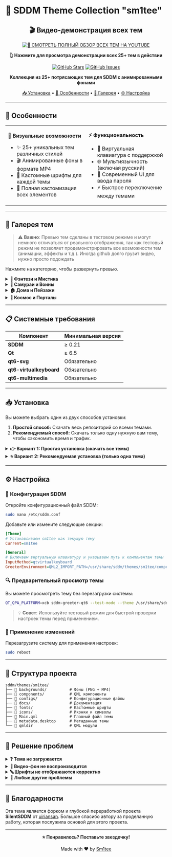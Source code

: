# 🎨 SDDM Theme Collection "sm1tee"

<div align="center">

## 🎬 Видео-демонстрация всех тем
[![🎥 СМОТРЕТЬ ПОЛНЫЙ ОБЗОР ВСЕХ ТЕМ НА YOUTUBE](https://img.youtube.com/vi/fQhZ7fL-WQc/hqdefault.jpg?1)](https://youtu.be/fQhZ7fL-WQc)

**👆 Нажмите для просмотра демонстрации всех 25+ тем в действии**

[![GitHub Stars](https://img.shields.io/github/stars/Sm1tee/sddm-theme?style=for-the-badge&logo=github&color=gold)](https://github.com/Sm1tee/sddm-theme/stargazers)
[![GitHub Issues](https://img.shields.io/github/issues/Sm1tee/sddm-theme?style=for-the-badge&logo=github&color=red)](https://github.com/Sm1tee/sddm-theme/issues)


**Коллекция из 25+ потрясающих тем для SDDM с анимированными фонами**

[📥 Установка](#-установка) • [🎯 Особенности](#-особенности) • [🎨 Галерея](#-галерея-тем) • [⚙️ Настройка](#️-настройка)

</div>

---

## 🎯 Особенности

<table>
<tr>
<td width="50%">

**🎨 Визуальные возможности**
- ✨ 25+ уникальных тем различных стилей
- 🎬 Анимированные фоны в формате MP4
- 🎨 Кастомные шрифты для каждой темы
- 🔧 Полная кастомизация всех элементов

</td>
<td width="50%">

**⚡ Функциональность**
- 📱 Виртуальная клавиатура с поддержкой
- 🌐 Мультиязычность (включая русский)
- 🔐 Современный UI для ввода пароля
- ⚡ Быстрое переключение между темами

</td>
</tr>
</table>

---

## 🎨 Галерея тем

> ⚠️ **Важно**: Превью тем сделаны в тестовом режиме и могут немного отличаться от реального отображения, так как тестовый режим не позволяет продемонстрировать все возможности тем (анимации, эффекты и т.д.). Иногда github долго грузит видео, нужно просто подождать

Нажмите на категорию, чтобы развернуть превью.

<details>
<summary><strong>👹 Фэнтези и Мистика</strong></summary>

https://github.com/user-attachments/assets/384bfa7d-f1ec-4f60-a897-511669d8679c

https://github.com/user-attachments/assets/1b17916c-1a90-4f4c-b868-863fbbb8de70

https://github.com/user-attachments/assets/21628957-90e1-4136-9e61-8861c6424fee

https://github.com/user-attachments/assets/91ec7ca3-baad-4fca-828d-b2d32a8f253f

https://github.com/user-attachments/assets/ead28860-b7cd-422a-83ca-96ab4d98773e

https://github.com/user-attachments/assets/0df28a63-bf20-42b6-bee3-128567862dab

https://github.com/user-attachments/assets/4effd896-9b76-49ff-97b3-cc0576840ad6


</details>

<details>
<summary><strong>🏯 Самураи и Воины</strong></summary>

https://github.com/user-attachments/assets/d485b2d1-37b3-4e40-b4af-c2a3f1bca4fa

https://github.com/user-attachments/assets/65ebe9aa-77f0-4e10-94d4-981b6464c437

https://github.com/user-attachments/assets/c1146770-13fa-40fb-a092-4334ff9dbb1b

https://github.com/user-attachments/assets/956994f3-fcf9-41a9-b025-16d2d75ca35a

https://github.com/user-attachments/assets/3f4f615f-9c79-4c46-b06d-b38a25e859aa

https://github.com/user-attachments/assets/7d63be93-2fe9-4d48-b720-2f3538143f23

</details>

<details>
<summary><strong>🏠 Дома и Пейзажи</strong></summary>



https://github.com/user-attachments/assets/fb803c22-50cb-45d1-a144-d3df8233310e

https://github.com/user-attachments/assets/7444a19f-2be3-480f-8096-5aa3134fea0a

https://github.com/user-attachments/assets/9e54422f-a6ad-4ff7-a0ea-4f52f56039cc

https://github.com/user-attachments/assets/bf56b52a-c41c-4f78-b8da-da1ed2f8e3b9

https://github.com/user-attachments/assets/c16ee009-cd56-44c6-af8c-751f1afe81cd

https://github.com/user-attachments/assets/036092c8-2297-48d0-9440-10f289da746f

https://github.com/user-attachments/assets/c954cbfd-0fb5-4363-a22c-d8c0a743e275

https://github.com/user-attachments/assets/ff328d6c-f958-465c-b2f2-1cee0ae71643


</details>

<details>
<summary><strong>🌌 Космос и Порталы</strong></summary>


https://github.com/user-attachments/assets/b633c1b4-478d-4318-9eb1-f6c01502074f

https://github.com/user-attachments/assets/36e83a35-50c0-4168-b54e-2fa680a7847e

https://github.com/user-attachments/assets/b5346394-a891-4719-b8dd-c551ad70d295

https://github.com/user-attachments/assets/7298fc6d-3156-4875-bcb2-b7c98ffd4d39

https://github.com/user-attachments/assets/12f9cff2-40af-487b-b39a-d1c93a24fbfd



</details>

---

## 📋 Системные требования

| Компонент | Минимальная версия |
|-----------|-------------------|
| **SDDM** | ≥ 0.21 |
| **Qt** | ≥ 6.5 |
| **qt6-svg** | Обязательно |
| **qt6-virtualkeyboard** | Обязательно |
| **qt6-multimedia** | Обязательно |

---

## 📥 Установка

Вы можете выбрать один из двух способов установки:

1.  **Простой способ:** Скачать весь репозиторий со всеми темами.
2.  **Рекомендуемый способ:** Скачать только одну нужную вам тему, чтобы сэкономить время и трафик.

<details>
<summary><strong>👉 Вариант 1: Простая установка (скачать все темы)</strong></summary>


### Шаг 1: Установка зависимостей

Выберите команду для вашего дистрибутива:

<details>
<summary><strong>🐧 Arch Linux</strong></summary>

```bash
sudo pacman -S --needed sddm qt6-svg qt6-virtualkeyboard qt6-multimedia-ffmpeg
```
</details>

<details>
<summary><strong>🔵 Fedora</strong></summary>

```bash
sudo dnf install sddm qt6-qtsvg qt6-qtvirtualkeyboard qt6-qtmultimedia
```
</details>

<details>
<summary><strong>🦎 OpenSUSE</strong></summary>

```bash
sudo zypper install sddm-qt6 libQt6Svg6 qt6-virtualkeyboard qt6-virtualkeyboard-imports qt6-multimedia qt6-multimedia-imports
```
</details>

<details>
<summary><strong>🟠 Ubuntu / Debian</strong></summary>

```bash
sudo apt update
```
```bash
sudo apt install sddm qt6-svg-dev qt6-virtualkeyboard-dev qt6-multimedia-dev
```
</details>

<details>
<summary><strong>🌊 Void Linux</strong></summary>

```bash
sudo xbps-install sddm qt6-svg qt6-virtualkeyboard qt6-multimedia
```
</details>

### Шаг 2: Загрузка тем

```bash
git clone https://github.com/Sm1tee/sddm-theme.git
```

### Шаг 3: Копирование файлов темы и шрифтов


Переходим в скачанную папку

```bash
cd sddm-theme
```

Копируем папку с темами

```bash
sudo cp -r themes/sm1tee /usr/share/sddm/themes/
```

Копируем шрифты

```bash
sudo cp -r themes/sm1tee/fonts/* /usr/share/fonts/
```

```bash
sudo fc-cache -fv
```

### Шаг 4: 🎨 Выбор конкретного дизайна

Для смены темы отредактируйте файл метаданных:

```bash
sudo nano /usr/share/sddm/themes/sm1tee/metadata.desktop
```

Все доступные варианты тем закомментированы в конце файла.

![swappy-20250701_220231](https://github.com/user-attachments/assets/da488673-dba6-4c11-aee7-88a1eb78f696)


> После этого переходите к разделу [**⚙️ Настройка**](#️-настройка).

</details>

<details>
<summary><strong>⭐ Вариант 2: Рекомендуемая установка (только одна тема)</strong></summary>

<br>
Этот репозиторий содержит много больших видео-файлов. Чтобы не скачивать их все, вы можете загрузить только ту тему, которая вам нужна.

### Шаг 1: Установка зависимостей

Выберите команду для вашего дистрибутива:

<details>
<summary><strong>🐧 Arch Linux</strong></summary>

```bash
sudo pacman -S --needed sddm qt6-svg qt6-virtualkeyboard qt6-multimedia-ffmpeg
```
</details>

<details>
<summary><strong>🔵 Fedora</strong></summary>

```bash
sudo dnf install sddm qt6-qtsvg qt6-qtvirtualkeyboard qt6-qtmultimedia
```
</details>

<details>
<summary><strong>🦎 OpenSUSE</strong></summary>

```bash
sudo zypper install sddm-qt6 libQt6Svg6 qt6-virtualkeyboard qt6-virtualkeyboard-imports qt6-multimedia qt6-multimedia-imports
```
</details>

<details>
<summary><strong>🟠 Ubuntu / Debian</strong></summary>

```bash
sudo apt update
```
```bash
sudo apt install sddm qt6-svg-dev qt6-virtualkeyboard-dev qt6-multimedia-dev
```
</details>

<details>
<summary><strong>🌊 Void Linux</strong></summary>

```bash
sudo xbps-install sddm qt6-svg qt6-virtualkeyboard qt6-multimedia
```
</details>

### Шаг 2: Клонирование структуры репозитория

Эта команда создаст папку `sddm-theme`, но еще **не будет скачивать содержимое файлов**. Это сэкономит трафик.

```bash
git clone --filter=blob:none --sparse https://github.com/Sm1tee/sddm-theme.git
cd sddm-theme
```

### Шаг 3: Выбор и загрузка вашей темы

Теперь укажите, какую именно тему вы хотите скачать. **Замените `НАЗВАНИЕ_ТЕМЫ`** в команде ниже на имя понравившейся темы из [Галереи](#-галерея-тем) (например: `witcher`, `samurai`, `bones`, `apocalypse` и т.д.).


> ⚠️ **Важно**: Замените НАЗВАНИЕ_ТЕМЫ в трех местах в команде ниже


```bash
# Шаблон команды для скачивания одной темы
git sparse-checkout set --no-cone   "/README.md"   "themes/sm1tee/components/"   "themes/sm1tee/fonts/"   "themes/sm1tee/icons/"   "/themes/sm1tee/Main.qml"   "/themes/sm1tee/metadata.desktop"   "/themes/sm1tee/qmldir"   "/themes/sm1tee/configs/НАЗВАНИЕ_ТЕМЫ.conf"   "/themes/sm1tee/backgrounds/НАЗВАНИЕ_ТЕМЫ.mp4"   "/themes/sm1tee/backgrounds/НАЗВАНИЕ_ТЕМЫ.png"
```

<details>
<summary><strong>Нажмите, чтобы увидеть пример для темы "witcher"</strong></summary>

Если вы хотите скачать тему "witcher", команда будет выглядеть так:

```bash
git sparse-checkout set --no-cone   "/README.md"   "themes/sm1tee/components/"   "themes/sm1tee/fonts/"   "themes/sm1tee/icons/"   "/themes/sm1tee/Main.qml"   "/themes/sm1tee/metadata.desktop"   "/themes/sm1tee/qmldir"   "/themes/sm1tee/configs/witcher.conf"   "/themes/sm1tee/backgrounds/witcher.mp4"   "/themes/sm1tee/backgrounds/witcher.png"
```
</details>

### Шаг 4: Копирование файлов темы и шрифтов

Теперь, когда нужные файлы загружены, можно скопировать их в системные папки.

Копируем папку с темами

```bash
sudo cp -r themes/sm1tee /usr/share/sddm/themes/
```


Копируем шрифты

```bash
sudo cp -r themes/sm1tee/fonts/* /usr/share/fonts/
```

```bash
sudo fc-cache -fv
```

### Шаг 5: Редактирование файла metadata.desktop

Найдите в файле  metadata.desktop

```bash
sudo nano /usr/share/sddm/themes/sm1tee/metadata.desktop
```

Секцию ConfigFile=configs/ в конце файла и укажите тему которую вы скачали

Например ConfigFile=configs/witcher.conf

В подвале файла есть закомментированные варианты со всеми названиями тем, не трогайте их - они нужны только для удобства замены тем, менять нужно только незакомментированную строку ConfigFile=configs/

![swappy-20250701_220231](https://github.com/user-attachments/assets/da488673-dba6-4c11-aee7-88a1eb78f696)


> Отлично! Теперь переходите к разделу [**⚙️ Настройка**](#️-настройка).

</details>



---

## ⚙️ Настройка

### 🔧 Конфигурация SDDM

Откройте конфигурационный файл SDDM:

```bash
sudo nano /etc/sddm.conf
```

Добавьте или измените следующие секции:

```ini
[Theme]
# Устанавливаем sm1tee как текущую тему
Current=sm1tee

[General]
# Включаем виртуальную клавиатуру и указываем путь к компонентам темы
InputMethod=qtvirtualkeyboard
GreeterEnvironment=QML2_IMPORT_PATH=/usr/share/sddm/themes/sm1tee/components/,QT_IM_MODULE=qtvirtualkeyboard
```



### 🔍 Предварительный просмотр темы

Вы можете просмотреть тему без перезагрузки системы:

```bash
QT_QPA_PLATFORM=xcb sddm-greeter-qt6 --test-mode --theme /usr/share/sddm/themes/sm1tee
```

> 💡 **Совет**: Используйте тестовый режим для быстрой проверки настроек темы перед применением.

### 🔄 Применение изменений

Перезагрузите систему для применения настроек:

```bash
sudo reboot
```

---

## 📁 Структура проекта

```
sddm/themes/sm1tee/
├── 📁 backgrounds/          # Фоны (PNG + MP4)
├── 📁 components/           # QML компоненты
├── 📁 configs/              # Конфигурационные файлы
├── 📁 docs/                 # Документация
├── 📁 fonts/                # Кастомные шрифты
├── 📁 icons/                # Иконки и символы
├── 📄 Main.qml              # Главный файл темы
├── 📄 metadata.desktop      # Метаданные темы
└── 📄 qmldir                # QML модули
```

---

## 🐛 Решение проблем

<details>
<summary><strong>❓ Тема не загружается</strong></summary>

1. Убедитесь, что все зависимости установлены
2. Проверьте права доступа к папке темы: `sudo chmod -R 755 /usr/share/sddm/themes/sm1tee`
3. Проверьте конфигурацию SDDM: `sudo sddm --test-mode --theme /usr/share/sddm/themes/sm1tee`
</details>

<details>
<summary><strong>🎥 Видео-фон не воспроизводится</strong></summary>

1. Убедитесь, что установлен `qt6-multimedia`
2. Проверьте наличие кодеков для MP4
3. Попробуйте другую тему с статичным фоном
</details>

<details>
<summary><strong>🔤 Шрифты не отображаются корректно</strong></summary>

1. Убедитесь, что шрифты установлены: `sudo cp -r sddm/themes/sm1tee/fonts/* /usr/share/fonts/`
2. Обновите кэш шрифтов: `sudo fc-cache -fv`
</details>

<details>
<summary><strong> 🤖 Любые другие проблемы</strong></summary>
<br>
Приложите содержание данной инструкции и описание своей проблемы в диалог с любым чат ботом (например ChatGPT) и вы получите развернутое решение. 
</details>


---

## 🙏 Благодарности

Эта тема является форком и глубокой переработкой проекта **SilentSDDM** от [uiriansan](https://github.com/uiriansan). Большое спасибо автору за проделанную работу, которая послужила основой для этого проекта.

---

<div align="center">

**⭐ Понравилось? Поставьте звездочку!**

Made with ❤️ by [Sm1tee](https://github.com/Sm1tee)

</div>

